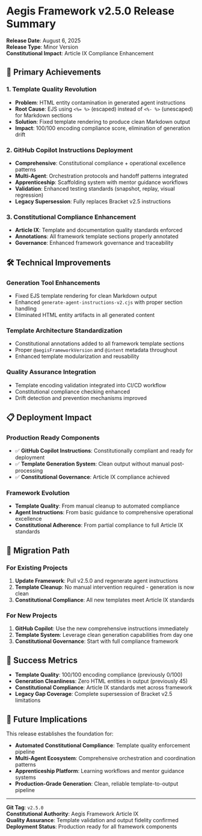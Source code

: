 # Aegis Framework v2.5.0 Release Summary

**Release Date**: August 6, 2025  
**Release Type**: Minor Version  
**Constitutional Impact**: Article IX Compliance Enhancement

## 🎯 **Primary Achievements**

### 1. **Template Quality Revolution**

- **Problem**: HTML entity contamination in generated agent instructions
- **Root Cause**: EJS using `<%= %>` (escaped) instead of `<%- %>` (unescaped) for Markdown sections
- **Solution**: Fixed template rendering to produce clean Markdown output
- **Impact**: 100/100 encoding compliance score, elimination of generation drift

### 2. **GitHub Copilot Instructions Deployment**

- **Comprehensive**: Constitutional compliance + operational excellence patterns
- **Multi-Agent**: Orchestration protocols and handoff patterns integrated
- **Apprenticeship**: Scaffolding system with mentor guidance workflows
- **Validation**: Enhanced testing standards (snapshot, replay, visual regression)
- **Legacy Supersession**: Fully replaces Bracket v2.5 instructions

### 3. **Constitutional Compliance Enhancement**

- **Article IX**: Template and documentation quality standards enforced
- **Annotations**: All framework template sections properly annotated
- **Governance**: Enhanced framework governance and traceability

## 🛠️ **Technical Improvements**

### Generation Tool Enhancements

- Fixed EJS template rendering for clean Markdown output
- Enhanced `generate-agent-instructions-v2.cjs` with proper section handling
- Eliminated HTML entity artifacts in all generated content

### Template Architecture Standardization

- Constitutional annotations added to all framework template sections
- Proper `@aegisFrameworkVersion` and `@intent` metadata throughout
- Enhanced template modularization and reusability

### Quality Assurance Integration

- Template encoding validation integrated into CI/CD workflow
- Constitutional compliance checking enhanced
- Drift detection and prevention mechanisms improved

## 📋 **Deployment Impact**

### Production Ready Components

- ✅ **GitHub Copilot Instructions**: Constitutionally compliant and ready for deployment
- ✅ **Template Generation System**: Clean output without manual post-processing
- ✅ **Constitutional Governance**: Article IX compliance achieved

### Framework Evolution

- **Template Quality**: From manual cleanup to automated compliance
- **Agent Instructions**: From basic guidance to comprehensive operational excellence
- **Constitutional Adherence**: From partial compliance to full Article IX standards

## 🔄 **Migration Path**

### For Existing Projects

1. **Update Framework**: Pull v2.5.0 and regenerate agent instructions
2. **Template Cleanup**: No manual intervention required - generation is now clean
3. **Constitutional Compliance**: All new templates meet Article IX standards

### For New Projects

1. **GitHub Copilot**: Use the new comprehensive instructions immediately
2. **Template System**: Leverage clean generation capabilities from day one
3. **Constitutional Governance**: Start with full compliance framework

## 🎉 **Success Metrics**

- **Template Quality**: 100/100 encoding compliance (previously 0/100)
- **Generation Cleanliness**: Zero HTML entities in output (previously 45)
- **Constitutional Compliance**: Article IX standards met across framework
- **Legacy Gap Coverage**: Complete supersession of Bracket v2.5 limitations

## 🔮 **Future Implications**

This release establishes the foundation for:

- **Automated Constitutional Compliance**: Template quality enforcement pipeline
- **Multi-Agent Ecosystem**: Comprehensive orchestration and coordination patterns
- **Apprenticeship Platform**: Learning workflows and mentor guidance systems
- **Production-Grade Generation**: Clean, reliable template-to-output pipeline

---

**Git Tag**: `v2.5.0`  
**Constitutional Authority**: Aegis Framework Article IX  
**Quality Assurance**: Template validation and output fidelity confirmed  
**Deployment Status**: Production ready for all framework components
